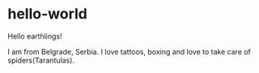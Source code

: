 # hello-world

Hello earthlings!

I am from Belgrade, Serbia. I love tattoos, boxing and love to take care of spiders(Tarantulas).
